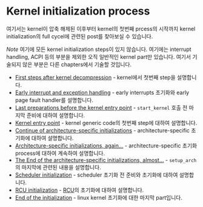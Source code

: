 # Kernel initialization process

여기서는 kernel이 압축 해제된 이후부터 kernel의 첫번째 prcess의 시작까지 kernel initialization의 full cycel에 관련된 post를 찾아보실 수 있습니다.

*Note* 여기에 모든 kernel initialization steps이 있지 않습니다. 여기에는 interrupt handling, ACPI 등의 부분을 제외한 오직 일반적인 kernel part만 있습니다. 여기서 기술되지 않은 부분은 다른 chapters에서 기술할 것입니다.

* [First steps after kernel decompression](linux-initialization-1.md) - kernel에서 첫번째 step을 설명합니다.
* [Early interrupt and exception handling](linux-initialization-2.md) - early interrupts 초기화와 early page fault handler를 설명합니다.
* [Last preparations before the kernel entry point](linux-initialization-3.md) - `start_kernel` 호출 전 마지막 준비에 대하여 설명합니다.
* [Kernel entry point](linux-initialization-4.md) - kernel generic code의 첫번째 step에 대하여 설명합니다.
* [Continue of architecture-specific initializations](linux-initialization-5.md) - architecture-specific 초기화에 대하여 설명합니다.
* [Architecture-specific initializations, again...](linux-initialization-6.md) - architecture-specific 초기화 process에 대하여 계속하여 설명합니다.
* [The End of the architecture-specific initializations, almost...](linux-initialization-7.md) - `setup_arch`의 마지막에 관련된 내용을 설명합니다.
* [Scheduler initialization](linux-initialization-8.md) - scheduler 초기화 전 준비와 초기화에 대하여 설명합니다.
* [RCU initialization](linux-initialization-9.md) - [RCU](http://en.wikipedia.org/wiki/Read-copy-update)의 초기화에 대하여 설명합니다.
* [End of the initialization](linux-initialization-10.md) - linux kernel 초기화에 대한 마지막 part입니다.
